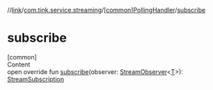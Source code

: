 //[link](../../index.md)/[com.tink.service.streaming](../index.md)/[[common]PollingHandler](index.md)/[subscribe](subscribe.md)



# subscribe  
[common]  
Content  
open override fun [subscribe](subscribe.md)(observer: [StreamObserver](../../com.tink.service.streaming.publisher/[common]-stream-observer/index.md)<[T](index.md)>): [StreamSubscription](../../com.tink.service.streaming.publisher/[common]-stream-subscription/index.md)  



